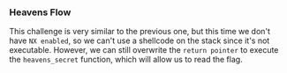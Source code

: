 ### Heavens Flow
This challenge is very similar to the previous one, but this time we don't have `NX enabled`, so we can't use a shellcode on the stack since it's not executable. However, we can still overwrite the `return pointer` to execute the `heavens_secret` function, which will allow us to read the flag.
